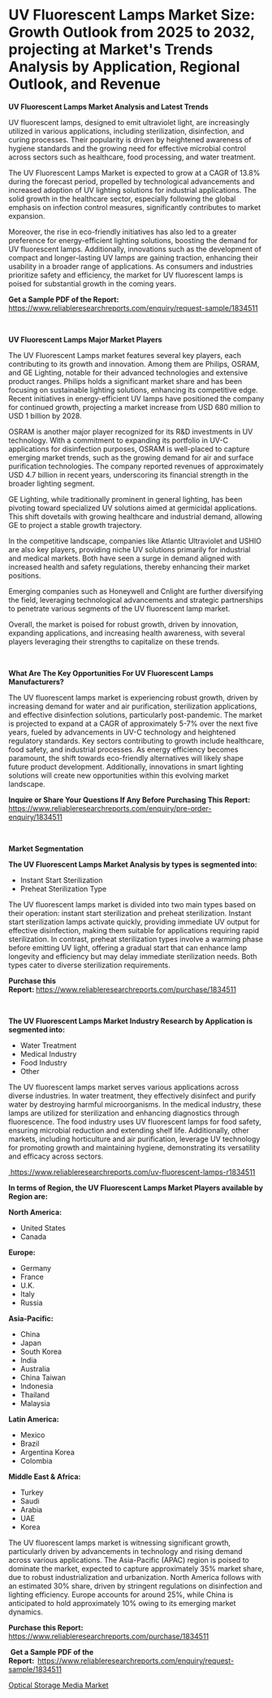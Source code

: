 <p><h1>UV Fluorescent Lamps Market Size: Growth Outlook from 2025 to 2032, projecting at Market's Trends Analysis by Application, Regional Outlook, and Revenue</h1></p><p><strong>UV Fluorescent Lamps Market Analysis and Latest Trends</strong></p>
<p><p>UV fluorescent lamps, designed to emit ultraviolet light, are increasingly utilized in various applications, including sterilization, disinfection, and curing processes. Their popularity is driven by heightened awareness of hygiene standards and the growing need for effective microbial control across sectors such as healthcare, food processing, and water treatment.</p><p>The UV Fluorescent Lamps Market is expected to grow at a CAGR of 13.8% during the forecast period, propelled by technological advancements and increased adoption of UV lighting solutions for industrial applications. The solid growth in the healthcare sector, especially following the global emphasis on infection control measures, significantly contributes to market expansion. </p><p>Moreover, the rise in eco-friendly initiatives has also led to a greater preference for energy-efficient lighting solutions, boosting the demand for UV fluorescent lamps. Additionally, innovations such as the development of compact and longer-lasting UV lamps are gaining traction, enhancing their usability in a broader range of applications. As consumers and industries prioritize safety and efficiency, the market for UV fluorescent lamps is poised for substantial growth in the coming years.</p></p>
<p><strong>Get a Sample PDF of the Report:&nbsp;</strong> <a href="https://www.reliableresearchreports.com/enquiry/request-sample/1834511?utm_campaign=3028&utm_medium=2&utm_source=Github&utm_content=ia&utm_term=06042025&utm_id=uv-fluorescent-lamps">https://www.reliableresearchreports.com/enquiry/request-sample/1834511</a></p>
<p>&nbsp;</p>
<p><strong>UV Fluorescent Lamps Major Market Players</strong></p>
<p><p>The UV Fluorescent Lamps market features several key players, each contributing to its growth and innovation. Among them are Philips, OSRAM, and GE Lighting, notable for their advanced technologies and extensive product ranges. Philips holds a significant market share and has been focusing on sustainable lighting solutions, enhancing its competitive edge. Recent initiatives in energy-efficient UV lamps have positioned the company for continued growth, projecting a market increase from USD 680 million to USD 1 billion by 2028.</p><p>OSRAM is another major player recognized for its R&D investments in UV technology. With a commitment to expanding its portfolio in UV-C applications for disinfection purposes, OSRAM is well-placed to capture emerging market trends, such as the growing demand for air and surface purification technologies. The company reported revenues of approximately USD 4.7 billion in recent years, underscoring its financial strength in the broader lighting segment.</p><p>GE Lighting, while traditionally prominent in general lighting, has been pivoting toward specialized UV solutions aimed at germicidal applications. This shift dovetails with growing healthcare and industrial demand, allowing GE to project a stable growth trajectory.</p><p>In the competitive landscape, companies like Atlantic Ultraviolet and USHIO are also key players, providing niche UV solutions primarily for industrial and medical markets. Both have seen a surge in demand aligned with increased health and safety regulations, thereby enhancing their market positions.</p><p>Emerging companies such as Honeywell and Cnlight are further diversifying the field, leveraging technological advancements and strategic partnerships to penetrate various segments of the UV fluorescent lamp market.</p><p>Overall, the market is poised for robust growth, driven by innovation, expanding applications, and increasing health awareness, with several players leveraging their strengths to capitalize on these trends.</p></p>
<p>&nbsp;</p>
<p><strong>What Are The Key Opportunities For UV Fluorescent Lamps Manufacturers?</strong></p>
<p><p>The UV fluorescent lamps market is experiencing robust growth, driven by increasing demand for water and air purification, sterilization applications, and effective disinfection solutions, particularly post-pandemic. The market is projected to expand at a CAGR of approximately 5-7% over the next five years, fueled by advancements in UV-C technology and heightened regulatory standards. Key sectors contributing to growth include healthcare, food safety, and industrial processes. As energy efficiency becomes paramount, the shift towards eco-friendly alternatives will likely shape future product development. Additionally, innovations in smart lighting solutions will create new opportunities within this evolving market landscape.</p></p>
<p><strong>Inquire or Share Your Questions If Any Before Purchasing This Report:</strong> <a href="https://www.reliableresearchreports.com/enquiry/pre-order-enquiry/1834511?utm_campaign=3028&utm_medium=2&utm_source=Github&utm_content=ia&utm_term=06042025&utm_id=uv-fluorescent-lamps">https://www.reliableresearchreports.com/enquiry/pre-order-enquiry/1834511</a></p>
<p>&nbsp;</p>
<p><strong>Market Segmentation</strong></p>
<p><strong>The UV Fluorescent Lamps Market Analysis by types is segmented into:</strong></p>
<p><ul><li>Instant Start Sterilization</li><li>Preheat Sterilization Type</li></ul></p>
<p><p>The UV fluorescent lamps market is divided into two main types based on their operation: instant start sterilization and preheat sterilization. Instant start sterilization lamps activate quickly, providing immediate UV output for effective disinfection, making them suitable for applications requiring rapid sterilization. In contrast, preheat sterilization types involve a warming phase before emitting UV light, offering a gradual start that can enhance lamp longevity and efficiency but may delay immediate sterilization needs. Both types cater to diverse sterilization requirements.</p></p>
<p><strong>Purchase this Report:&nbsp;</strong><a href="https://www.reliableresearchreports.com/purchase/1834511?utm_campaign=3028&utm_medium=2&utm_source=Github&utm_content=ia&utm_term=06042025&utm_id=uv-fluorescent-lamps">https://www.reliableresearchreports.com/purchase/1834511</a></p>
<p>&nbsp;</p>
<p><strong>The UV Fluorescent Lamps Market Industry Research by Application is segmented into:</strong></p>
<p><ul><li>Water Treatment</li><li>Medical Industry</li><li>Food Industry</li><li>Other</li></ul></p>
<p><p>The UV fluorescent lamps market serves various applications across diverse industries. In water treatment, they effectively disinfect and purify water by destroying harmful microorganisms. In the medical industry, these lamps are utilized for sterilization and enhancing diagnostics through fluorescence. The food industry uses UV fluorescent lamps for food safety, ensuring microbial reduction and extending shelf life. Additionally, other markets, including horticulture and air purification, leverage UV technology for promoting growth and maintaining hygiene, demonstrating its versatility and efficacy across sectors.</p></p>
<p><a href="https://www.reliableresearchreports.com/uv-fluorescent-lamps-r1834511?utm_campaign=3028&utm_medium=2&utm_source=Github&utm_content=ia&utm_term=06042025&utm_id=uv-fluorescent-lamps">&nbsp;https://www.reliableresearchreports.com/uv-fluorescent-lamps-r1834511</a></p>
<p><strong>In terms of Region, the UV Fluorescent Lamps Market Players available by Region are:</strong></p>
<p>
    <p> <strong> North America: </strong>
        <ul>
            <li>United States</li>
            <li>Canada</li>
        </ul>
        </p> 
    <p> <strong> Europe: </strong>
        <ul>
            <li>Germany</li>
            <li>France</li>
            <li>U.K.</li>
            <li>Italy</li>
            <li>Russia</li>
        </ul>
        </p> 
    <p> <strong> Asia-Pacific: </strong>
        <ul>
            <li>China</li>
            <li>Japan</li>
            <li>South Korea</li>
            <li>India</li>
            <li>Australia</li>
            <li>China Taiwan</li>
            <li>Indonesia</li>
            <li>Thailand</li>
            <li>Malaysia</li>
        </ul>
        </p> 
    <p> <strong> Latin America: </strong>
        <ul>
            <li>Mexico</li>
            <li>Brazil</li>
            <li>Argentina Korea</li>
            <li>Colombia</li>
        </ul>
        </p> 
    <p> <strong> Middle East & Africa: </strong>
        <ul>
            <li>Turkey</li>
            <li>Saudi</li>
            <li>Arabia</li>
            <li>UAE</li>
            <li>Korea</li>
        </ul>
    </p>
    </p>
<p><p>The UV fluorescent lamps market is witnessing significant growth, particularly driven by advancements in technology and rising demand across various applications. The Asia-Pacific (APAC) region is poised to dominate the market, expected to capture approximately 35% market share, due to robust industrialization and urbanization. North America follows with an estimated 30% share, driven by stringent regulations on disinfection and lighting efficiency. Europe accounts for around 25%, while China is anticipated to hold approximately 10% owing to its emerging market dynamics.</p></p>
<p><strong>Purchase this Report: </strong><a href="https://www.reliableresearchreports.com/purchase/1834511?utm_campaign=3028&utm_medium=2&utm_source=Github&utm_content=ia&utm_term=06042025&utm_id=uv-fluorescent-lamps">https://www.reliableresearchreports.com/purchase/1834511</a></p>
<p>&nbsp;<strong>Get a Sample PDF of the Report:&nbsp;&nbsp;</strong><a href="https://www.reliableresearchreports.com/enquiry/request-sample/1834511?utm_campaign=3028&utm_medium=2&utm_source=Github&utm_content=ia&utm_term=06042025&utm_id=uv-fluorescent-lamps">https://www.reliableresearchreports.com/enquiry/request-sample/1834511</a></p>
<p><strong></strong></p>
<p><p><a href="https://github.com/deyniphytic/Market-Research-Report-List-1/blob/main/optical-storage-media-market.md?utm_campaign=3028&utm_medium=2&utm_source=Github&utm_content=ia&utm_term=06042025&utm_id=uv-fluorescent-lamps">Optical Storage Media Market</a></p></p>